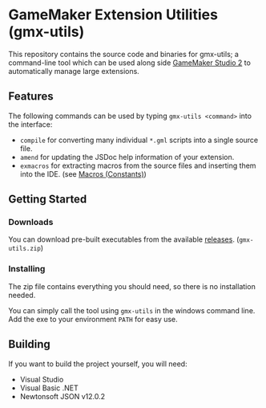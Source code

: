 # GameMaker Extension Utilities (gmx-utils)

This repository contains the source code and binaries for gmx-utils; a command-line tool which can be used along side [GameMaker Studio 2](https://www.yoyogames.com/gamemaker) to automatically manage large extensions.

## Features

The following commands can be used by typing `gmx-utils <command>` into the interface:

 - `compile` for converting many individual `*.gml` scripts into a single source file.
 - `amend` for updating the JSDoc help information of your extension.
 - `exmacros` for extracting macros from the source files and inserting them into the IDE. (see [Macros (Constants)](https://docs2.yoyogames.com/source/_build/3_scripting/3_gml_overview/6_scope.html))

## Getting Started

### Downloads

You can download pre-built executables from the available [releases](https://github.com/GameMakerDiscord/gmx-utils/releases). (`gmx-utils.zip`)

### Installing

The zip file contains everything you should need, so there is no installation needed.

You can simply call the tool using `gmx-utils` in the windows command line. Add the exe to your environment `PATH` for easy use.

## Building
If you want to build the project yourself, you will need:
 - Visual Studio
 - Visual Basic .NET
 - Newtonsoft JSON v12.0.2